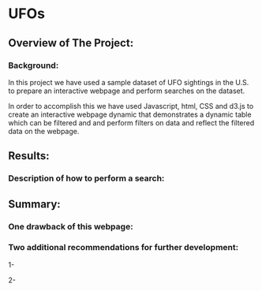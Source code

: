 # UFOs

## Overview of The Project:

### Background:

In this project we have used a sample dataset of UFO sightings in the U.S. to prepare an interactive webpage and perform searches on the dataset.

In order to accomplish this we have used Javascript, html, CSS and d3.js to create an interactive webpage dynamic that demonstrates a dynamic table which can be filtered and and perform filters on data and reflect the filtered data on the webpage.


## Results:

### Description of how to perform a search:
 




## Summary:

### One drawback of this webpage:


### Two additional recommendations for further development:

1- 


2-   